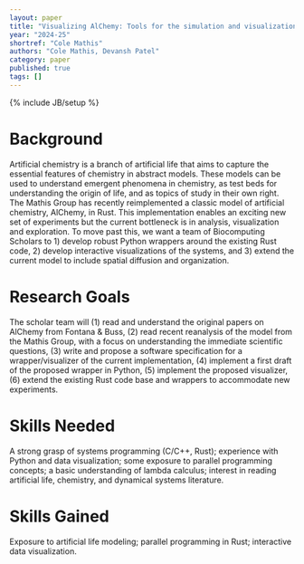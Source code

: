 ```yaml
---
layout: paper
title: "Visualizing AlChemy: Tools for the simulation and visualization of artificial chemistry"
year: "2024-25"
shortref: "Cole Mathis"
authors: "Cole Mathis, Devansh Patel"
category: paper
published: true
tags: []
---
```

{% include JB/setup %}

# Background

Artificial chemistry is a branch of artificial life that aims to capture the essential features of chemistry in abstract models.
These models can be used to understand emergent phenomena in chemistry, as test beds for understanding the origin of life, and as topics of study in their own right.
The Mathis Group has recently reimplemented a classic model of artificial chemistry, AlChemy, in Rust.
This implementation enables an exciting new set of experiments but the current bottleneck is in analysis, visualization and exploration.
To move past this, we want a team of Biocomputing Scholars to 1) develop robust Python wrappers around the existing Rust code, 2) develop interactive visualizations of the systems, and 3) extend the current model to include spatial diffusion and organization.

# Research Goals

The scholar team will (1) read and understand the original papers on AlChemy from Fontana & Buss, (2) read recent reanalysis of the model from the Mathis Group, with a focus on understanding the immediate scientific questions, (3) write and propose a software specification for a wrapper/visualizer of the current implementation, (4) implement a first draft of the proposed wrapper in Python, (5) implement the proposed visualizer, (6) extend the existing Rust code base and wrappers to accommodate new experiments.

# Skills Needed

A strong grasp of systems programming (C/C++, Rust); experience with Python and data visualization; some exposure to parallel programming concepts; a basic understanding of lambda calculus; interest in reading artificial life, chemistry, and dynamical systems literature.

# Skills Gained

Exposure to artificial life modeling; parallel programming in Rust; interactive data visualization.
